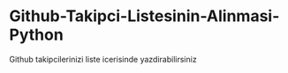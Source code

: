 # Github-Takipci-Listesinin-Alinmasi-Python
 Github takipcilerinizi liste icerisinde yazdirabilirsiniz
